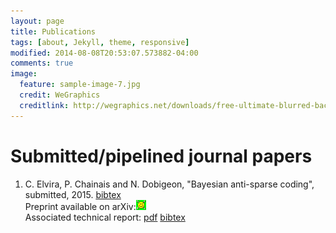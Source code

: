```yaml
---
layout: page
title: Publications
tags: [about, Jekyll, theme, responsive]
modified: 2014-08-08T20:53:07.573882-04:00
comments: true
image:
  feature: sample-image-7.jpg
  credit: WeGraphics
  creditlink: http://wegraphics.net/downloads/free-ultimate-blurred-background-pack/
---
```


# Submitted/pipelined journal papers

1. C. Elvira, P. Chainais and N. Dobigeon, "Bayesian anti-sparse coding", submitted, 2015. [bibtex](../bibtex/Elvira_2015sub.bib) <br/>
Preprint available on arXiv:[![arXiv](../images/arxiv_icon.png)](http://arxiv.org/abs/1512.06086) <br/>
Associated technical report: [pdf](../pdf/Elvira_TechReport_2015.pdf) [bibtex](../bibtex/Elvira_TechReport_2015.bib) <br/>